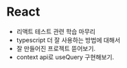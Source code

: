 # React

- 리액트 테스트 관련 학습 마무리
- typescript 더 잘 사용하는 방법에 대해서
- 잘 만들어진 프로젝트 뜯어보기.
- context api로 useQuery 구현해보기.

